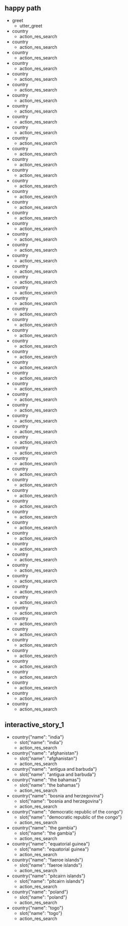 ## happy path
* greet
  - utter_greet
* country
  - action_res_search
* country
  - action_res_search
* country
  - action_res_search
* country
  - action_res_search
* country
  - action_res_search
* country
  - action_res_search
* country
  - action_res_search
* country
  - action_res_search
* country
  - action_res_search
* country
  - action_res_search
* country
  - action_res_search
* country
  - action_res_search
* country
  - action_res_search
* country
  - action_res_search
* country
  - action_res_search
* country
  - action_res_search
* country
  - action_res_search
* country
  - action_res_search
* country
  - action_res_search
* country
  - action_res_search
* country
  - action_res_search
* country
  - action_res_search
* country
  - action_res_search
* country
  - action_res_search
* country
  - action_res_search
* country
  - action_res_search
* country
  - action_res_search
* country
  - action_res_search
* country
  - action_res_search
* country
  - action_res_search
* country
  - action_res_search
* country
  - action_res_search
* country
  - action_res_search
* country
  - action_res_search
* country
  - action_res_search
* country
  - action_res_search
* country
  - action_res_search
* country
  - action_res_search
* country
  - action_res_search
* country
  - action_res_search
* country
  - action_res_search
* country
  - action_res_search
* country
  - action_res_search
* country
  - action_res_search
* country
  - action_res_search
* country
  - action_res_search
* country
  - action_res_search
* country
  - action_res_search
* country
  - action_res_search
* country
  - action_res_search
* country
  - action_res_search
* country
  - action_res_search
* country
  - action_res_search
* country
  - action_res_search
* country
  - action_res_search
* country
  - action_res_search
* country
  - action_res_search
* country
  - action_res_search
* country
  - action_res_search
* country
  - action_res_search
* country
  - action_res_search
* country
  - action_res_search
* country
  - action_res_search
* country
  - action_res_search



## interactive_story_1
* country{"name": "india"}
    - slot{"name": "india"}
    - action_res_search
* country{"name": "afghanistan"}
    - slot{"name": "afghanistan"}
    - action_res_search
* country{"name": "antigua and barbuda"}
    - slot{"name": "antigua and barbuda"}
* country{"name": "the bahamas"}
    - slot{"name": "the bahamas"}
    - action_res_search
* country{"name": "bosnia and herzegovina"}
    - slot{"name": "bosnia and herzegovina"}
    - action_res_search
* country{"name": "democratic republic of the congo"}
    - slot{"name": "democratic republic of the congo"}
    - action_res_search
* country{"name": "the gambia"}
    - slot{"name": "the gambia"}
    - action_res_search
* country{"name": "equatorial guinea"}
    - slot{"name": "equatorial guinea"}
    - action_res_search
* country{"name": "faeroe islands"}
    - slot{"name": "faeroe islands"}
    - action_res_search
* country{"name": "pitcairn islands"}
    - slot{"name": "pitcairn islands"}
    - action_res_search
* country{"name": "poland"}
    - slot{"name": "poland"}
    - action_res_search
* country{"name": "togo"}
    - slot{"name": "togo"}
    - action_res_search
